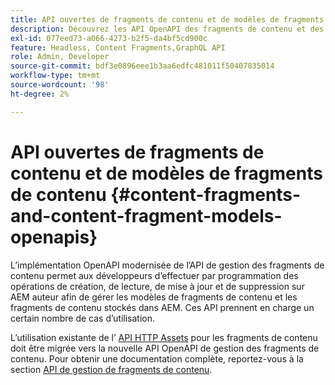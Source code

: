 ```yaml
---
title: API ouvertes de fragments de contenu et de modèles de fragments de contenu
description: Découvrez les API OpenAPI des fragments de contenu et des modèles de fragments de contenu.
exl-id: 077eed73-a066-4273-b2f5-da4bf5cd900c
feature: Headless, Content Fragments,GraphQL API
role: Admin, Developer
source-git-commit: bdf3e0896eee1b3aa6edfc481011f50407835014
workflow-type: tm+mt
source-wordcount: '98'
ht-degree: 2%

---
```


# API ouvertes de fragments de contenu et de modèles de fragments de contenu {#content-fragments-and-content-fragment-models-openapis}

L’implémentation OpenAPI modernisée de l’API de gestion des fragments de contenu permet aux développeurs d’effectuer par programmation des opérations de création, de lecture, de mise à jour et de suppression sur AEM auteur afin de gérer les modèles de fragments de contenu et les fragments de contenu stockés dans AEM. Ces API prennent en charge un certain nombre de cas d’utilisation.

L’utilisation existante de l’ [ API HTTP Assets](https://experienceleague.adobe.com/fr/docs/experience-manager-cloud-service/content/assets/admin/mac-api-assets) pour les fragments de contenu doit être migrée vers la nouvelle API OpenAPI de gestion des fragments de contenu. Pour obtenir une documentation complète, reportez-vous à la section [API de gestion de fragments de contenu](https://developer.adobe.com/experience-cloud/experience-manager-apis/api/stable/sites/).
